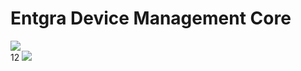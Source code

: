 # Entgra Device Management Core

<a href='https://opensource.org/licenses/Apache-2.0'><img src='https://img.shields.io/badge/License-Apache%202.0-blue.svg'></a><br/>
12
<a href='#'><img src="https://builder.entgra.net/buildStatus/icon?job=device-mgt-core"></a>
